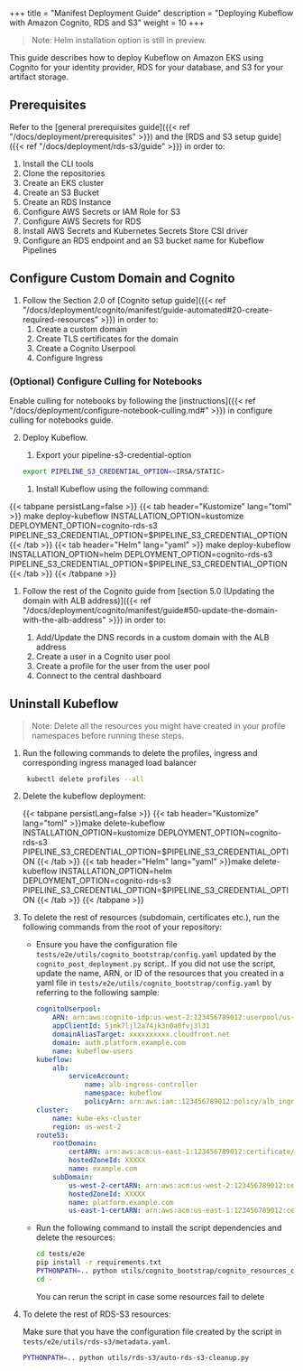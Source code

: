 +++
title = "Manifest Deployment Guide"
description = "Deploying Kubeflow with Amazon Cognito, RDS and S3"
weight = 10
+++

> Note: Helm installation option is still in preview.

This guide describes how to deploy Kubeflow on Amazon EKS using Cognito for your identity provider, RDS for your database, and S3 for your artifact storage.

## Prerequisites
Refer to the [general prerequisites guide]({{< ref "/docs/deployment/prerequisites" >}}) and the [RDS and S3 setup guide]({{< ref "/docs/deployment/rds-s3/guide" >}}) in order to:
1. Install the CLI tools
2. Clone the repositories
3. Create an EKS cluster
4. Create an S3 Bucket
5. Create an RDS Instance
6. Configure AWS Secrets or IAM Role for S3
7. Configure AWS Secrets for RDS
8. Install AWS Secrets and Kubernetes Secrets Store CSI driver
9. Configure an RDS endpoint and an S3 bucket name for Kubeflow Pipelines

## Configure Custom Domain and Cognito

1. Follow the Section 2.0 of [Cognito setup guide]({{< ref "/docs/deployment/cognito/manifest/guide-automated#20-create-required-resources" >}}) in order to:
    1. Create a custom domain
    1. Create TLS certificates for the domain
    1. Create a Cognito Userpool
    1. Configure Ingress

### (Optional) Configure Culling for Notebooks
Enable culling for notebooks by following the [instructions]({{< ref "/docs/deployment/configure-notebook-culling.md#" >}}) in configure culling for notebooks guide.

2. Deploy Kubeflow.

    1. Export your pipeline-s3-credential-option
    ```bash 
    export PIPELINE_S3_CREDENTIAL_OPTION=<IRSA/STATIC>
    ```

    1. Install Kubeflow using the following command:

{{< tabpane persistLang=false >}}
{{< tab header="Kustomize" lang="toml" >}}
make deploy-kubeflow INSTALLATION_OPTION=kustomize DEPLOYMENT_OPTION=cognito-rds-s3 PIPELINE_S3_CREDENTIAL_OPTION=$PIPELINE_S3_CREDENTIAL_OPTION
{{< /tab >}}
{{< tab header="Helm" lang="yaml" >}}
make deploy-kubeflow INSTALLATION_OPTION=helm DEPLOYMENT_OPTION=cognito-rds-s3 PIPELINE_S3_CREDENTIAL_OPTION=$PIPELINE_S3_CREDENTIAL_OPTION
{{< /tab >}}
{{< /tabpane >}}

1. Follow the rest of the Cognito guide from [section 5.0 (Updating the domain with ALB address)]({{< ref "/docs/deployment/cognito/manifest/guide#50-update-the-domain-with-the-alb-address" >}}) in order to:

    1. Add/Update the DNS records in a custom domain with the ALB address
    1. Create a user in a Cognito user pool
    1. Create a profile for the user from the user pool
    1. Connect to the central dashboard

## Uninstall Kubeflow
> Note: Delete all the resources you might have created in your profile namespaces before running these steps.
1. Run the following commands to delete the profiles, ingress and corresponding ingress managed load balancer
   ```bash
    kubectl delete profiles --all
    ```

1. Delete the kubeflow deployment:
 
    {{< tabpane persistLang=false >}}
    {{< tab header="Kustomize" lang="toml" >}}make delete-kubeflow INSTALLATION_OPTION=kustomize DEPLOYMENT_OPTION=cognito-rds-s3 PIPELINE_S3_CREDENTIAL_OPTION=$PIPELINE_S3_CREDENTIAL_OPTION
    {{< /tab >}}
    {{< tab header="Helm" lang="yaml" >}}make delete-kubeflow INSTALLATION_OPTION=helm DEPLOYMENT_OPTION=cognito-rds-s3 PIPELINE_S3_CREDENTIAL_OPTION=$PIPELINE_S3_CREDENTIAL_OPTION
    {{< /tab >}}
    {{< /tabpane >}}

1. To delete the rest of resources (subdomain, certificates etc.), run the following commands from the root of your repository:

     * Ensure you have the configuration file `tests/e2e/utils/cognito_bootstrap/config.yaml` updated by the `cognito_post_deployment.py` script.. If you did not use the script, update the name, ARN, or ID of the resources that you created in a yaml file in `tests/e2e/utils/cognito_bootstrap/config.yaml` by referring to the following sample:

        ```yaml
        cognitoUserpool:
            ARN: arn:aws:cognito-idp:us-west-2:123456789012:userpool/us-west-2_yasI9dbxF
            appClientId: 5jmk7ljl2a74jk3n0a0fvj3l31
            domainAliasTarget: xxxxxxxxxx.cloudfront.net
            domain: auth.platform.example.com
            name: kubeflow-users
        kubeflow:
            alb:
                serviceAccount:
                    name: alb-ingress-controller
                    namespace: kubeflow
                    policyArn: arn:aws:iam::123456789012:policy/alb_ingress_controller_kube-eks-clusterxxx
        cluster:  
            name: kube-eks-cluster
            region: us-west-2
        route53:
            rootDomain:
                certARN: arn:aws:acm:us-east-1:123456789012:certificate/9d8c4bbc-3b02-4a48-8c7d-d91441c6e5af
                hostedZoneId: XXXXX
                name: example.com
            subDomain:
                us-west-2-certARN: arn:aws:acm:us-west-2:123456789012:certificate/d1d7b641c238-4bc7-f525-b7bf-373cc726
                hostedZoneId: XXXXX
                name: platform.example.com
                us-east-1-certARN: arn:aws:acm:us-east-1:123456789012:certificate/373cc726-f525-4bc7-b7bf-d1d7b641c238
        ```
    - Run the following command to install the script dependencies and delete the resources:
        ```bash
        cd tests/e2e
        pip install -r requirements.txt
        PYTHONPATH=.. python utils/cognito_bootstrap/cognito_resources_cleanup.py
        cd -
        ```
        You can rerun the script in case some resources fail to delete

1. To delete the rest of RDS-S3 resources:

     Make sure that you have the configuration file created by the script in `tests/e2e/utils/rds-s3/metadata.yaml`.
     ```bash
     PYTHONPATH=.. python utils/rds-s3/auto-rds-s3-cleanup.py
     ```  

